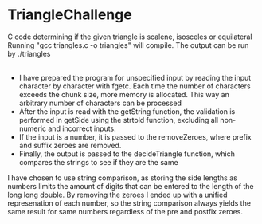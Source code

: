 # TriangleChallenge
C code determining if the given triangle is scalene, isosceles or equilateral <br />
Running "gcc triangles.c -o triangles" will compile. The output can be run by ./triangles
<br /><br />
- I have prepared the program for unspecified input by reading the input character by character with fgetc. Each time the number of characters exceeds the chunk size, more memory is allocated. This way an arbitrary number of characters can be processed
- After the input is read with the getString function, the validation is performed in getSide using the strtold function, excluding all non-numeric and incorrect inputs.
- If the input is a number, it is passed to the removeZeroes, where prefix and suffix zeroes are removed.
- Finally, the output is passed to the decideTriangle function, which compares the strings to see if they are the same

I have chosen to use string comparison, as storing the side lengths as numbers limits the amount of digits that can be entered to the length of the long long double. By removing the zeroes I ended up with a unified represenation of each number, so the string comparison always yields the same result for same numbers regardless of the pre and postfix zeroes.
